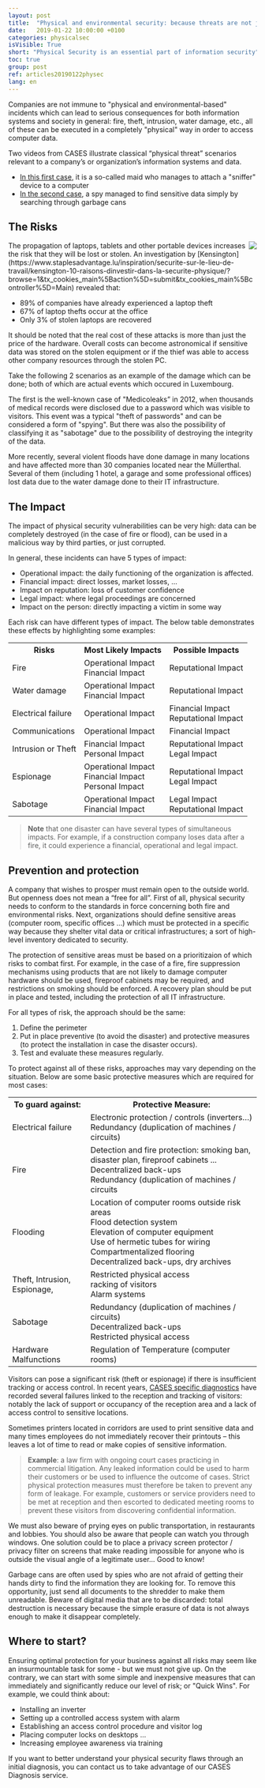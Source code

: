 ```yaml
---
layout: post
title:  "Physical and environmental security: because threats are not just digital ..."
date:   2019-01-22 10:00:00 +0100
categories: physicalsec
isVisible: True
short: "Physical Security is an essential part of information security"
toc: true
group: post
ref: articles20190122physec
lang: en
---
```

Companies are not immune to "physical and environmental-based" incidents which can lead to serious consequences for both information systems and society in general: fire, theft, intrusion, water damage, etc., all of these can be executed in a completely "physical" way in order to access computer data.

Two videos from CASES illustrate classical “physical threat” scenarios relevant to a company’s or organization’s information systems and data.

* [In this first case](https://www.youtube.com/watch?v=BEEic3DZIho), it is a so-called maid who manages to attach a "sniffer" device to a computer
* [In the second case](https://www.youtube.com/watch?v=pMN6GVa2wPg), a spy managed to find sensitive data simply by searching through garbage cans

## The Risks
<img src="{% link assets/img/2019/GangsterChartsmall.png %}" style="float: right;" />
The propagation of laptops, tablets and other portable devices increases the risk that they will be lost or stolen. An investigation by [Kensington](https://www.staplesadvantage.lu/inspiration/securite-sur-le-lieu-de-travail/kensington-10-raisons-dinvestir-dans-la-securite-physique/?browse=1&tx_cookies_main%5Baction%5D=submit&tx_cookies_main%5Bcontroller%5D=Main) revealed that:

* 89% of companies have already experienced a laptop theft
* 67% of laptop thefts occur at the office
* Only 3% of stolen laptops are recovered

It should be noted that the real cost of these attacks is more than just the price of the hardware. Overall costs can become astronomical if sensitive data was stored on the stolen equipment or if the thief was able to access other company resources through the stolen PC.

Take the following 2 scenarios as an example of the damage which can be done; both of which are actual events which occured in Luxembourg.

The first is the well-known case of "Medicoleaks” in 2012, when thousands of medical records were disclosed due to a password which was visible to visitors. This event was a typical "theft of passwords" and can be considered a form of "spying". But there was also the possibility of classifying it as "sabotage" due to the possibility of destroying the integrity of the data.

More recently, several violent floods have done damage in many locations and have affected more than 30 companies located near the Müllerthal. Several of them (including 1 hotel, a garage and some professional offices) lost data due to the water damage done to their IT infrastructure.


## The Impact
The impact of physical security vulnerabilities can be very high: data can be completely destroyed (in the case of fire or flood), can be used in a malicious way by third parties, or just corrupted.

In general, these incidents can have 5 types of impact:

* Operational impact: the daily functioning of the organization is affected.
* Financial impact: direct losses, market losses, ...
* Impact on reputation: loss of customer confidence
* Legal impact: where legal proceedings are concerned
* Impact on the person: directly impacting a victim in some way

Each risk can have different types of impact. The below table demonstrates these effects by highlighting some examples:
<table class="post-table">
<tr>
<th>Risks</th>
<th>Most Likely Impacts</th>
<th>Possible Impacts</th>
</tr>
<tr>
<td>Fire</td>
<td>Operational Impact<br>
Financial Impact</td>
<td>Reputational Impact</td>
</tr>
<tr>
<td>Water damage</td>
<td>Operational Impact<br>
Financial Impact</td>
<td>Reputational Impact</td>
</tr>
<tr>
<td>Electrical failure</td>
<td>Operational Impact</td>
<td>Financial Impact<br>
Reputational Impact</td>
</tr>
<tr>
<td>Communications</td>
<td>Operational Impact</td>
<td>Financial Impact</td>
</tr>
<tr>
<td>Intrusion or Theft</td>
<td>Financial Impact<br>
Personal Impact</td>
<td>Reputational Impact<br>
Legal Impact</td>
</tr>
<tr>
<td>Espionage</td>
<td>Operational Impact<br>
Financial Impact<br>
Personal Impact</td>
<td>Reputational Impact<br>
Legal Impact</td>
</tr>
<tr>
<td>Sabotage</td>
<td>Operational Impact<br>
Financial Impact</td>
<td>Legal Impact<br>
Reputational Impact</td>
</tr>
</table>

> **Note** that one disaster can have several types of simultaneous impacts. For example, if a construction company loses data after a fire, it could experience a financial, operational and legal impact.




## Prevention and protection
A company that wishes to prosper must remain open to the outside world. But openness does not mean a “free for all”. First of all, physical security needs to conform to the standards in force concerning both fire and environmental risks. Next, organizations should define sensitive areas (computer room, specific offices ...) which must be protected in a specific way because they shelter vital data or critical infrastructures; a sort of high-level inventory dedicated to security.

The protection of sensitive areas must be based on a prioritizaion of which risks to combat first. For example, in the case of a fire, fire suppression mechanisms using products that are not likely to damage computer hardware should be used, fireproof cabinets may be required, and restrictions on smoking should be enforced. A recovery plan should be put in place and tested, including the protection of all IT infrastructure.

For all types of risk, the approach should be the same:
1. Define the perimeter
2. Put in place preventive (to avoid the disaster) and protective measures (to protect the installation in case the disaster occurs).
3. Test and evaluate these measures regularly.

To protect against all of these risks, approaches may vary depending on the situation. Below are some basic protective measures which are required for most cases:

<table class="post-table">
<tr>
<th>To guard against:</th>
<th>Protective Measure:</th>
</tr>
<tr><td>Electrical failure</td>
<td>
Electronic protection / controls (inverters…)<br>
Redundancy (duplication of machines / circuits)</td>
</tr>
<tr><td>Fire</td>
<td>
Detection and fire protection: smoking ban, disaster plan, fireproof cabinets ...<br>
Decentralized back-ups<br>
Redundancy (duplication of machines / circuits</td></tr>
<tr><td>Flooding</td>
<td>
Location of computer rooms outside risk areas<br>
Flood detection system<br>
Elevation of computer equipment<br>
Use of hermetic tubes for wiring<br>
Compartmentalized flooring<br>
Decentralized back-ups, dry archives
</td></tr>
<tr><td>
Theft,
Intrusion,
Espionage,
</td><td>
Restricted physical access<br>
racking of visitors<br>
Alarm systems
</td></tr>
<tr><td>
Sabotage</td><td>
Redundancy (duplication of machines / circuits)<br>
Decentralized back-ups<br>
Restricted physical access
</td>
</tr>

<tr><td>Hardware Malfunctions</td>
<td>Regulation of Temperature (computer rooms)</td></tr>

</table>

Visitors can pose a significant risk (theft or espionage) if there is insufficient tracking or access control. In recent years, [CASES specific diagnostics](https://www.cases.lu/diagnostic.html) have recorded several failures linked to the reception and tracking of visitors: notably the lack of support or occupancy of the reception area and a lack of access control to sensitive locations.

Sometimes printers located in corridors are used to print sensitive data and many times employees do not immediately recover their printouts – this leaves a lot of time to read or make copies of sensitive information.

> **Example**: a law firm with ongoing court cases practicing in commercial litigation. Any leaked information could be used to harm their customers or be used to influence the outcome of cases. Strict physical protection measures must therefore be taken to prevent any form of leakage. For example, customers or service providers need to be met at reception and then escorted to dedicated meeting rooms to prevent these visitors from discovering confidential information.

We must also beware of prying eyes on public transportation, in restaurants and lobbies. You should also be aware that people can watch you through windows. One solution could be to place a privacy screen protector / privacy filter on screens that make reading impossible for anyone who is outside the visual angle of a legitimate user... Good to know!

Garbage cans are often used by spies who are not afraid of getting their hands dirty to find the information they are looking for. To remove this opportunity, just send all documents to the shredder to make them unreadable. Beware of digital media that are to be discarded: total destruction is necessary because the simple erasure of data is not always enough to make it disappear completely.

## Where to start?
Ensuring optimal protection for your business against all risks may seem like an insurmountable task for some - but we must not give up. On the contrary, we can start with some simple and inexpensive measures that can immediately and significantly reduce our level of risk; or "Quick Wins". For example, we could think about:

* Installing an inverter
* Setting up a controlled access system with alarm
* Establishing an access control procedure and visitor log
* Placing computer locks on desktops ...
* Increasing employee awareness via training

If you want to better understand your physical security flaws through an initial diagnosis, you can contact us to take advantage of our CASES Diagnosis service.
